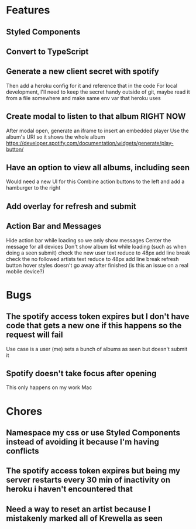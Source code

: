 # Features

## Styled Components

## Convert to TypeScript

## Generate a new client secret with spotify
Then add a heroku config for it and reference that in the code
For local development, I'll need to keep the secret handy outside of git, maybe read it from a file somewhere and make same env var that heroku uses

## Create modal to listen to that album RIGHT NOW
After modal open, generate an iframe to insert an embedded player
Use the album's URI so it shows the whole album
https://developer.spotify.com/documentation/widgets/generate/play-button/

## Have an option to view all albums, including seen
Would need a new UI for this
Combine action buttons to the left and add a hamburger to the right

## Add overlay for refresh and submit

## Action Bar and Messages
Hide action bar while loading so we only show messages
Center the message for all devices
Don't show album list while loading (such as when doing a seen submit)
check the new user text
    reduce to 48px
    add line break
check the no followed artists text
    reduce to 48px
    add line break
refresh button hover styles doesn't go away after finished (is this an issue on a real mobile device?)


# Bugs

## The spotify access token expires but I don't have code that gets a new one if this happens so the request will fail
Use case is a user (me) sets a bunch of albums as seen but doesn't submit it

## Spotify doesn't take focus after opening
This only happens on my work Mac

# Chores

## Namespace my css or use Styled Components instead of avoiding it because I'm having conflicts

## The spotify access token expires but being my server restarts every 30 min of inactivity on heroku i haven't encountered that

## Need a way to reset an artist because I mistakenly marked all of Krewella as seen
